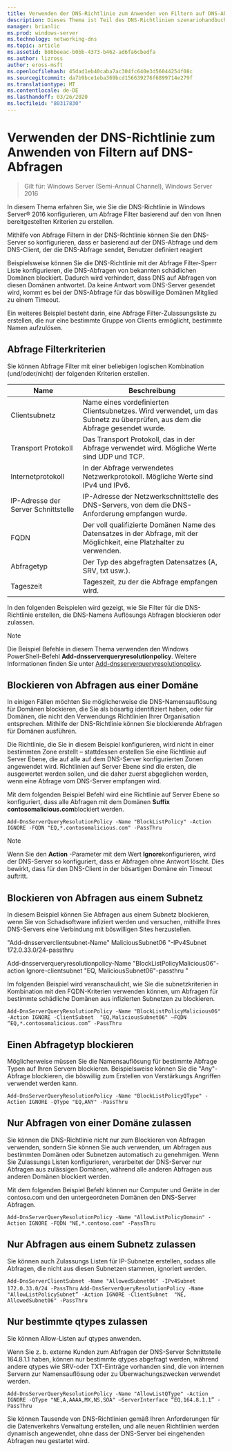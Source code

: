```yaml
---
title: Verwenden der DNS-Richtlinie zum Anwenden von Filtern auf DNS-Abfragen
description: Dieses Thema ist Teil des DNS-Richtlinien szenariohandbuchs für Windows Server 2016.
manager: brianlic
ms.prod: windows-server
ms.technology: networking-dns
ms.topic: article
ms.assetid: b86beeac-b0bb-4373-b462-ad6fa6cbedfa
ms.author: lizross
author: eross-msft
ms.openlocfilehash: 45dad1eb40caba7ac304fc640e3d56044254f08c
ms.sourcegitcommit: da7b9bce1eba369bcd156639276f6899714e279f
ms.translationtype: MT
ms.contentlocale: de-DE
ms.lasthandoff: 03/26/2020
ms.locfileid: "80317830"
---
```

# <a name="use-dns-policy-for-applying-filters-on-dns-queries"></a>Verwenden der DNS-Richtlinie zum Anwenden von Filtern auf DNS-Abfragen

>Gilt für: Windows Server (Semi-Annual Channel), Windows Server 2016

In diesem Thema erfahren Sie, wie Sie die DNS-Richtlinie in Windows Server&reg; 2016 konfigurieren, um Abfrage Filter basierend auf den von Ihnen bereitgestellten Kriterien zu erstellen. 

Mithilfe von Abfrage Filtern in der DNS-Richtlinie können Sie den DNS-Server so konfigurieren, dass er basierend auf der DNS-Abfrage und dem DNS-Client, der die DNS-Abfrage sendet, Benutzer definiert reagiert

Beispielsweise können Sie die DNS-Richtlinie mit der Abfrage Filter-Sperr Liste konfigurieren, die DNS-Abfragen von bekannten schädlichen Domänen blockiert. Dadurch wird verhindert, dass DNS auf Abfragen von diesen Domänen antwortet. Da keine Antwort vom DNS-Server gesendet wird, kommt es bei der DNS-Abfrage für das böswillige Domänen Mitglied zu einem Timeout.

Ein weiteres Beispiel besteht darin, eine Abfrage Filter-Zulassungsliste zu erstellen, die nur eine bestimmte Gruppe von Clients ermöglicht, bestimmte Namen aufzulösen.

## <a name="query-filter-criteria"></a><a name="bkmk_criteria"></a>Abfrage Filterkriterien
Sie können Abfrage Filter mit einer beliebigen logischen Kombination (und/oder/nicht) der folgenden Kriterien erstellen.

|Name|Beschreibung|
|-----------------|---------------------|
|Clientsubnetz|Name eines vordefinierten Clientsubnetzes. Wird verwendet, um das Subnetz zu überprüfen, aus dem die Abfrage gesendet wurde.|
|Transport Protokoll|Das Transport Protokoll, das in der Abfrage verwendet wird. Mögliche Werte sind UDP und TCP.|
|Internetprotokoll|In der Abfrage verwendetes Netzwerkprotokoll. Mögliche Werte sind IPv4 und IPv6.|
|IP-Adresse der Server Schnittstelle|IP-Adresse der Netzwerkschnittstelle des DNS-Servers, von dem die DNS-Anforderung empfangen wurde.|
|FQDN|Der voll qualifizierte Domänen Name des Datensatzes in der Abfrage, mit der Möglichkeit, eine Platzhalter zu verwenden.|
|Abfragetyp|Der Typ des abgefragten Datensatzes \(A, SRV, txt usw.\).|
|Tageszeit|Tageszeit, zu der die Abfrage empfangen wird.|

In den folgenden Beispielen wird gezeigt, wie Sie Filter für die DNS-Richtlinie erstellen, die DNS-Namens Auflösungs Abfragen blockieren oder zulassen.

>[!NOTE]
>Die Beispiel Befehle in diesem Thema verwenden den Windows PowerShell-Befehl **Add-dnsserverqueryresolutionpolicy**. Weitere Informationen finden Sie unter [Add-dnsserverqueryresolutionpolicy](https://docs.microsoft.com/powershell/module/dnsserver/add-dnsserverqueryresolutionpolicy?view=win10-ps). 

## <a name="block-queries-from-a-domain"></a><a name="bkmk_block1"></a>Blockieren von Abfragen aus einer Domäne

In einigen Fällen möchten Sie möglicherweise die DNS-Namensauflösung für Domänen blockieren, die Sie als bösartig identifiziert haben, oder für Domänen, die nicht den Verwendungs Richtlinien Ihrer Organisation entsprechen. Mithilfe der DNS-Richtlinie können Sie blockierende Abfragen für Domänen ausführen.

Die Richtlinie, die Sie in diesem Beispiel konfigurieren, wird nicht in einer bestimmten Zone erstellt – stattdessen erstellen Sie eine Richtlinie auf Server Ebene, die auf alle auf dem DNS-Server konfigurierten Zonen angewendet wird. Richtlinien auf Server Ebene sind die ersten, die ausgewertet werden sollen, und die daher zuerst abgeglichen werden, wenn eine Abfrage vom DNS-Server empfangen wird.

Mit dem folgenden Beispiel Befehl wird eine Richtlinie auf Server Ebene so konfiguriert, dass alle Abfragen mit dem Domänen **Suffix contosomalicious.com**blockiert werden.

`
Add-DnsServerQueryResolutionPolicy -Name "BlockListPolicy" -Action IGNORE -FQDN "EQ,*.contosomalicious.com" -PassThru 
`

>[!NOTE]
>Wenn Sie den **Action** -Parameter mit dem Wert **Ignore**konfigurieren, wird der DNS-Server so konfiguriert, dass er Abfragen ohne Antwort löscht. Dies bewirkt, dass für den DNS-Client in der bösartigen Domäne ein Timeout auftritt.

## <a name="block-queries-from-a-subnet"></a><a name="bkmk_block2"></a>Blockieren von Abfragen aus einem Subnetz
In diesem Beispiel können Sie Abfragen aus einem Subnetz blockieren, wenn Sie von Schadsoftware infiziert werden und versuchen, mithilfe Ihres DNS-Servers eine Verbindung mit böswilligen Sites herzustellen. 

"Add-dnsserverclientsubnet-Name" MaliciousSubnet06 "-IPv4Subnet 172.0.33.0/24-passthru

Add-dnsserverqueryresolutionpolicy-Name "BlockListPolicyMalicious06"-action Ignore-clientsubnet "EQ, MaliciousSubnet06"-passthru "

Im folgenden Beispiel wird veranschaulicht, wie Sie die subnetzkriterien in Kombination mit den FQDN-Kriterien verwenden können, um Abfragen für bestimmte schädliche Domänen aus infizierten Subnetzen zu blockieren.

`
Add-DnsServerQueryResolutionPolicy -Name "BlockListPolicyMalicious06" -Action IGNORE -ClientSubnet  "EQ,MaliciousSubnet06" –FQDN “EQ,*.contosomalicious.com” -PassThru
`

## <a name="block-a-type-of-query"></a><a name="bkmk_block3"></a>Einen Abfragetyp blockieren
Möglicherweise müssen Sie die Namensauflösung für bestimmte Abfrage Typen auf Ihren Servern blockieren. Beispielsweise können Sie die "Any"-Abfrage blockieren, die böswillig zum Erstellen von Verstärkungs Angriffen verwendet werden kann.

`
Add-DnsServerQueryResolutionPolicy -Name "BlockListPolicyQType" -Action IGNORE -QType "EQ,ANY" -PassThru
`

## <a name="allow-queries-only-from-a-domain"></a><a name="bkmk_allow1"></a>Nur Abfragen von einer Domäne zulassen
Sie können die DNS-Richtlinie nicht nur zum Blockieren von Abfragen verwenden, sondern Sie können Sie auch verwenden, um Abfragen aus bestimmten Domänen oder Subnetzen automatisch zu genehmigen. Wenn Sie Zulassungs Listen konfigurieren, verarbeitet der DNS-Server nur Abfragen aus zulässigen Domänen, während alle anderen Abfragen aus anderen Domänen blockiert werden.

Mit dem folgenden Beispiel Befehl können nur Computer und Geräte in der contoso.com und den untergeordneten Domänen den DNS-Server Abfragen.

`
Add-DnsServerQueryResolutionPolicy -Name "AllowListPolicyDomain" -Action IGNORE -FQDN "NE,*.contoso.com" -PassThru 
`

## <a name="allow-queries-only-from-a-subnet"></a><a name="bkmk_allow2"></a>Nur Abfragen aus einem Subnetz zulassen
Sie können auch Zulassungs Listen für IP-Subnetze erstellen, sodass alle Abfragen, die nicht aus diesen Subnetzen stammen, ignoriert werden.

`
Add-DnsServerClientSubnet -Name "AllowedSubnet06" -IPv4Subnet 172.0.33.0/24 -PassThru
`
`
Add-DnsServerQueryResolutionPolicy -Name "AllowListPolicySubnet” -Action IGNORE -ClientSubnet  "NE, AllowedSubnet06" -PassThru
`

## <a name="allow-only-certain-qtypes"></a><a name="bkmk_allow3"></a>Nur bestimmte qtypes zulassen
Sie können Allow-Listen auf qtypes anwenden. 

Wenn Sie z. b. externe Kunden zum Abfragen der DNS-Server Schnittstelle 164.8.1.1 haben, können nur bestimmte qtypes abgefragt werden, während andere qtypes wie SRV-oder TXT-Einträge vorhanden sind, die von internen Servern zur Namensauflösung oder zu Überwachungszwecken verwendet werden.

`
Add-DnsServerQueryResolutionPolicy -Name "AllowListQType" -Action IGNORE -QType "NE,A,AAAA,MX,NS,SOA" –ServerInterface “EQ,164.8.1.1” -PassThru
`

Sie können Tausende von DNS-Richtlinien gemäß Ihren Anforderungen für die Datenverkehrs Verwaltung erstellen, und alle neuen Richtlinien werden dynamisch angewendet, ohne dass der DNS-Server bei eingehenden Abfragen neu gestartet wird. 
